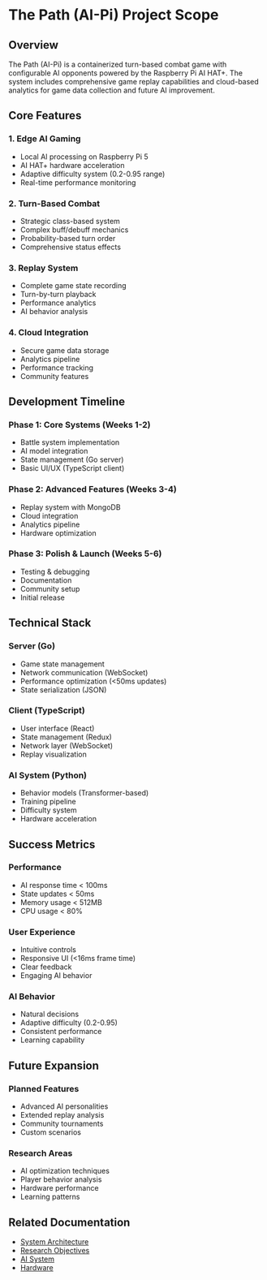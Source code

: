 # The Path (AI-Pi) Project Scope

## Overview

The Path (AI-Pi) is a containerized turn-based combat game with configurable AI opponents powered by the Raspberry Pi AI HAT+. The system includes comprehensive game replay capabilities and cloud-based analytics for game data collection and future AI improvement.

## Core Features

### 1. Edge AI Gaming
- Local AI processing on Raspberry Pi 5
- AI HAT+ hardware acceleration
- Adaptive difficulty system (0.2-0.95 range)
- Real-time performance monitoring

### 2. Turn-Based Combat
- Strategic class-based system
- Complex buff/debuff mechanics
- Probability-based turn order
- Comprehensive status effects

### 3. Replay System
- Complete game state recording
- Turn-by-turn playback
- Performance analytics
- AI behavior analysis

### 4. Cloud Integration
- Secure game data storage
- Analytics pipeline
- Performance tracking
- Community features

## Development Timeline

### Phase 1: Core Systems (Weeks 1-2)
- Battle system implementation
- AI model integration
- State management (Go server)
- Basic UI/UX (TypeScript client)

### Phase 2: Advanced Features (Weeks 3-4)
- Replay system with MongoDB
- Cloud integration
- Analytics pipeline
- Hardware optimization

### Phase 3: Polish & Launch (Weeks 5-6)
- Testing & debugging
- Documentation
- Community setup
- Initial release

## Technical Stack

### Server (Go)
- Game state management
- Network communication (WebSocket)
- Performance optimization (<50ms updates)
- State serialization (JSON)

### Client (TypeScript)
- User interface (React)
- State management (Redux)
- Network layer (WebSocket)
- Replay visualization

### AI System (Python)
- Behavior models (Transformer-based)
- Training pipeline
- Difficulty system
- Hardware acceleration

## Success Metrics

### Performance
- AI response time < 100ms
- State updates < 50ms
- Memory usage < 512MB
- CPU usage < 80%

### User Experience
- Intuitive controls
- Responsive UI (<16ms frame time)
- Clear feedback
- Engaging AI behavior

### AI Behavior
- Natural decisions
- Adaptive difficulty (0.2-0.95)
- Consistent performance
- Learning capability

## Future Expansion

### Planned Features
- Advanced AI personalities
- Extended replay analysis
- Community tournaments
- Custom scenarios

### Research Areas
- AI optimization techniques
- Player behavior analysis
- Hardware performance
- Learning patterns

## Related Documentation
- [System Architecture](system-architecture.md)
- [Research Objectives](research-objectives.md)
- [AI System](../technical/ai-system/behavior-model.md)
- [Hardware](../technical/hardware/configuration.md)
